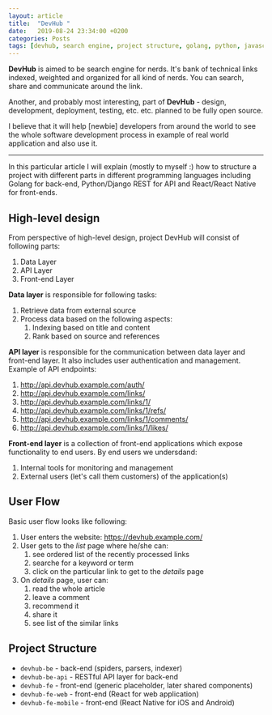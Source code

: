 ```yaml
---
layout: article
title:  "DevHub "
date:   2019-08-24 23:34:00 +0200
categories: Posts
tags: [devhub, search engine, project structure, golang, python, javascript, front-end, back-end, design, concept]
---
```


**DevHub** is aimed to be search engine for nerds. It's bank of technical links indexed, weighted and organized for all kind of nerds. You can search, share and communicate around the link.

Another, and probably most interesting, part of **DevHub** - design, development, deployment, testing, etc. etc. planned to be fully open source.

I believe that it will help [newbie] developers from around the world to see the whole software development process in example of real world application and also use it.

---

In this particular article I will explain (mostly to myself :) how to structure a project with different parts in different programming languages including Golang for back-end, Python/Django REST for API and React/React Native for front-ends.

## High-level design

From perspective of high-level design, project DevHub will consist of following parts:

1. Data Layer
2. API Layer
3. Front-end Layer

**Data layer** is responsible for following tasks:

1. Retrieve data from external source
2. Process data based on the following aspects:
    1. Indexing based on title and content
    2. Rank based on source and references

**API layer** is responsible for the communication between data layer and front-end layer. It also includes user authentication and management. Example of API endpoints:

1. http://api.devhub.example.com/auth/
2. http://api.devhub.example.com/links/
3. http://api.devhub.example.com/links/1/
4. http://api.devhub.example.com/links/1/refs/
5. http://api.devhub.example.com/links/1/comments/
6. http://api.devhub.example.com/links/1/likes/

**Front-end layer** is a collection of front-end applications which expose functionality to end users. By end users we undersdand:

1. Internal tools for monitoring and management
2. External users (let's call them customers) of the application(s)

## User Flow

Basic user flow looks like following:

1. User enters the website: https://devhub.example.com/
2. User gets to the *list* page where he/she can:
    1. see ordered list of the recently processed links
    2. searche for a keyword or term
    3. click on the particular link to get to the *details* page
3. On *details* page, user can:
    1. read the whole article
    2. leave a comment
    3. recommend it
    4. share it
    5. see list of the similar links


## Project Structure

- `devhub-be` - back-end (spiders, parsers, indexer)
- `devhub-be-api` - RESTful API layer for back-end
- `devhub-fe` - front-end (generic placeholder, later shared components)
- `devhub-fe-web` - front-end (React for web application)
- `devhub-fe-mobile` - front-end (React Native for iOS and Android)
